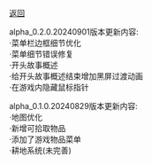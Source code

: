 [返回](../README.md)

alpha_0.2.0.20240901版本更新内容:<br/>
·菜单栏边框细节优化<br/>
·菜单细节错误修复<br/>
·开头故事概述<br/>
·给开头故事概述结束增加黑屏过渡动画<br/>
·在游戏内隐藏鼠标指针<br/>

alpha_0.1.0.20240829版本更新内容:<br/>
·地图优化<br/>
·新增可拾取物品<br/>
·添加了游戏物品菜单<br/>
·耕地系统(未完善)